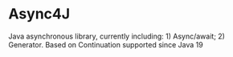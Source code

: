 # Async4J
Java asynchronous library, currently including: 1) Async/await; 2) Generator. Based on Continuation supported since Java 19
